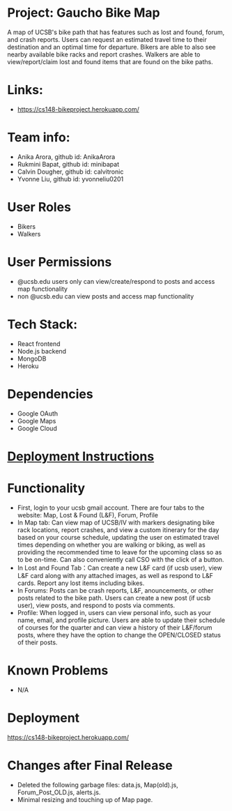 # Project: Gaucho Bike Map 
A map of UCSB's bike path that has features such as lost and found, forum, and crash reports. Users can request an estimated travel time to their destination and an optimal time for departure. Bikers are able to also see nearby available bike racks and report crashes. Walkers are able to view/report/claim lost and found items that are found on the bike paths.

# Links:
* https://cs148-bikeproject.herokuapp.com/

# Team info: 
* Anika Arora, github id: AnikaArora 
* Rukmini Bapat, github id: minibapat
* Calvin Dougher, github id: calvitronic 
* Yvonne Liu, github id: yvonneliu0201 

# User Roles
* Bikers
* Walkers

# User Permissions
* @ucsb.edu users only can view/create/respond to posts and access map functionality
* non @ucsb.edu can view posts and access map functionality

# Tech Stack: 
* React frontend 
* Node.js backend 
* MongoDB
* Heroku 

# Dependencies
* Google OAuth
* Google Maps
* Google Cloud

# [Deployment Instructions](./docs/DEPLOY.md)

# Functionality
* First, login to your ucsb gmail account. There are four tabs to the website: Map, Lost & Found (L&F), Forum, Profile
* In Map tab: Can view map of UCSB/IV with markers designating bike rack locations, report crashes, and view a custom itinerary for the day based on your course schedule, updating the user on estimated travel times depending on whether you are walking or biking, as well as providing the recommended time to leave for the upcoming class so as to be on-time. Can also conveniently call CSO with the click of a button.
* In Lost and Found Tab：Can create a new L&F card (if ucsb user), view L&F card along with any attached images, as well as respond to L&F cards. Report any lost items including bikes.
* In Forums: Posts can be crash reports, L&F, anouncements, or other posts related to the bike path. Users can create a new post (if ucsb user), view posts, and respond to posts via comments.
* Profile: When logged in, users can view personal info, such as your name, email, and profile picture. Users are able to update their schedule of courses for the quarter and can view a history of their L&F/forum posts, where they have the option to change the OPEN/CLOSED status of their posts.

# Known Problems
* N/A

# Deployment 
https://cs148-bikeproject.herokuapp.com/

# Changes after Final Release
* Deleted the following garbage files: data.js, Map(old).js, Forum_Post_OLD.js, alerts.js.
* Minimal resizing and touching up of Map page.

